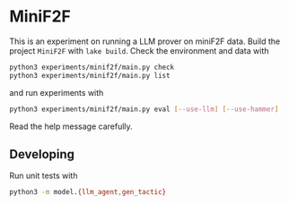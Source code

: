 # MiniF2F

This is an experiment on running a LLM prover on miniF2F data. Build the project
`MiniF2F` with `lake build`. Check the environment and data with

``` sh
python3 experiments/minif2f/main.py check
python3 experiments/minif2f/main.py list
```

and run experiments with

```sh
python3 experiments/minif2f/main.py eval [--use-llm] [--use-hammer]
```

Read the help message carefully.

## Developing

Run unit tests with

``` sh
python3 -m model.{llm_agent,gen_tactic}
```

